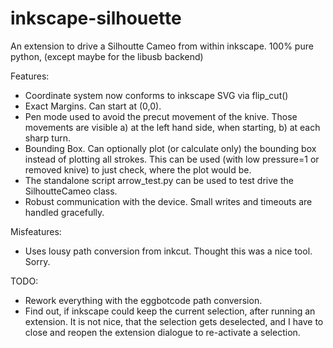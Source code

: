 inkscape-silhouette
===================

An extension to drive a Silhoutte Cameo from within inkscape.
100% pure python, (except maybe for the libusb backend)

Features: 
* Coordinate system now conforms to inkscape SVG via flip_cut()
* Exact Margins. Can start at (0,0).
* Pen mode used to avoid the precut movement of the knive.
  Those movements are visible a) at the left hand side, when 
  starting, b) at each sharp turn.
* Bounding Box. Can optionally plot (or calculate only) 
  the bounding box instead of plotting all strokes.
  This can be used (with low pressure=1 or removed knive) to just 
  check, where the plot would be.
* The standalone script arrow_test.py can be used to test drive
  the SilhoutteCameo class.
* Robust communication with the device. Small writes and timeouts are
  handled gracefully.

Misfeatures:
* Uses lousy path conversion from inkcut. Thought this was a nice tool. Sorry.

TODO:
* Rework everything with the eggbotcode path conversion.
* Find out, if inkscape could keep the current selection, after running an extension.
  It is not nice, that the selection gets deselected, and I have to close and reopen 
  the extension dialogue to re-activate a selection.
